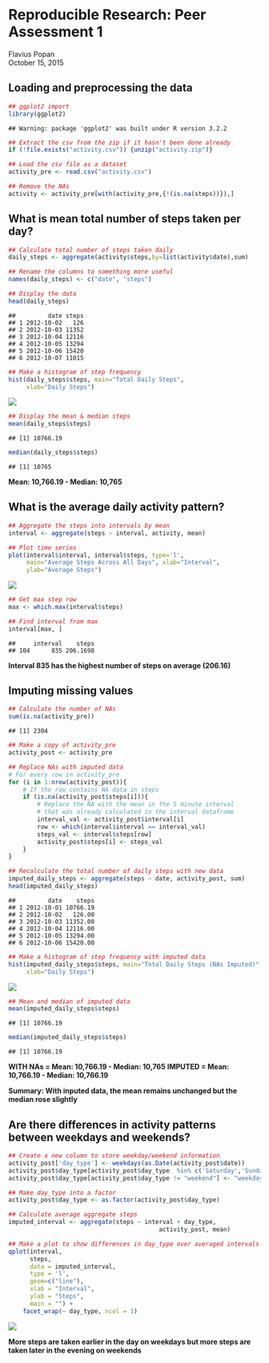 # Reproducible Research: Peer Assessment 1
Flavius Popan  
October 15, 2015  


## Loading and preprocessing the data

```r
## ggplot2 import
library(ggplot2)
```

```
## Warning: package 'ggplot2' was built under R version 3.2.2
```

```r
## Extract the csv from the zip if it hasn't been done already
if (!file.exists("activity.csv")) {unzip("activity.zip")}

## Load the csv file as a dataset
activity_pre <- read.csv("activity.csv")

## Remove the NAs
activity <- activity_pre[with(activity_pre,{!(is.na(steps))}),]
```


## What is mean total number of steps taken per day?

```r
## Calculate total number of steps taken daily
daily_steps <- aggregate(activity$steps,by=list(activity$date),sum)

## Rename the columns to something more useful
names(daily_steps) <- c("date", "steps")

## Display the data
head(daily_steps)
```

```
##         date steps
## 1 2012-10-02   126
## 2 2012-10-03 11352
## 3 2012-10-04 12116
## 4 2012-10-05 13294
## 5 2012-10-06 15420
## 6 2012-10-07 11015
```

```r
## Make a histogram of step frequency
hist(daily_steps$steps, main="Total Daily Steps", 
     xlab="Daily Steps")
```

![](PA1_template_files/figure-html/totalsteps-1.png) 

```r
## Display the mean & median steps
mean(daily_steps$steps)
```

```
## [1] 10766.19
```

```r
median(daily_steps$steps)
```

```
## [1] 10765
```

**Mean: 10,766.19 - Median: 10,765**

## What is the average daily activity pattern?

```r
## Aggregate the steps into intervals by mean
interval <- aggregate(steps ~ interval, activity, mean)

## Plot time series
plot(interval$interval, interval$steps, type='l', 
     main="Average Steps Across All Days", xlab="Interval", 
     ylab="Average Steps")
```

![](PA1_template_files/figure-html/activitypattern-1.png) 

```r
## Get max step row
max <- which.max(interval$steps)

## Find interval from max
interval[max, ]
```

```
##     interval    steps
## 104      835 206.1698
```

**Interval 835 has the highest number of steps on average (206.16)**


## Imputing missing values

```r
## Calculate the number of NAs
sum(is.na(activity_pre))
```

```
## [1] 2304
```

```r
## Make a copy of activity_pre
activity_post <- activity_pre

## Replace NAs with imputed data
# For every row in activity_pre
for (i in 1:nrow(activity_post)){
    # If the row contains NA data in steps
    if (is.na(activity_post$steps[i])){
        # Replace the NA with the mean in the 5 minute interval
        # that was already calculated in the interval dataframe
        interval_val <- activity_post$interval[i]
        row <- which(interval$interval == interval_val)
        steps_val <- interval$steps[row]
        activity_post$steps[i] <- steps_val
    }
}

## Recalculate the total number of daily steps with new data
imputed_daily_steps <- aggregate(steps ~ date, activity_post, sum)
head(imputed_daily_steps)
```

```
##         date    steps
## 1 2012-10-01 10766.19
## 2 2012-10-02   126.00
## 3 2012-10-03 11352.00
## 4 2012-10-04 12116.00
## 5 2012-10-05 13294.00
## 6 2012-10-06 15420.00
```

```r
## Make a histogram of step frequency with imputed data
hist(imputed_daily_steps$steps, main="Total Daily Steps (NAs Imputed)", 
     xlab="Daily Steps")
```

![](PA1_template_files/figure-html/missingvalues-1.png) 

```r
## Mean and median of imputed data
mean(imputed_daily_steps$steps)
```

```
## [1] 10766.19
```

```r
median(imputed_daily_steps$steps)
```

```
## [1] 10766.19
```

**WITH NAs = Mean: 10,766.19 - Median: 10,765**
**IMPUTED = Mean: 10,766.19 - Median: 10,766.19**

**Summary: With inputed data, the mean remains unchanged but the median rose slightly**


## Are there differences in activity patterns between weekdays and weekends?

```r
## Create a new column to store weekday/weekend information
activity_post['day_type'] <- weekdays(as.Date(activity_post$date))
activity_post$day_type[activity_post$day_type  %in% c('Saturday','Sunday')] <- "weekend"
activity_post$day_type[activity_post$day_type != "weekend"] <- "weekday"

## Make day_type into a factor
activity_post$day_type <- as.factor(activity_post$day_type)

## Calculate average aggregate steps
imputed_interval <- aggregate(steps ~ interval + day_type, 
                                          activity_post, mean)

## Make a plot to show differences in day_type over averaged intervals
qplot(interval, 
      steps, 
      data = imputed_interval, 
      type = 'l', 
      geom=c("line"),
      xlab = "Interval", 
      ylab = "Steps", 
      main = "") +
    facet_wrap(~ day_type, ncol = 1)
```

![](PA1_template_files/figure-html/weekends-1.png) 

**More steps are taken earlier in the day on weekdays but more steps are taken
  later in the evening on weekends**
